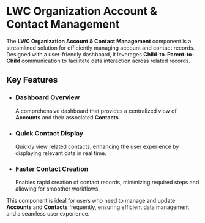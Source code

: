 # LWC Organization Account & Contact Management

The **LWC Organization Account & Contact Management** component is a streamlined solution for efficiently managing account and contact records. Designed with a user-friendly dashboard, it leverages **Child-to-Parent-to-Child** communication to facilitate data interaction across related records.

## Key Features

- ### Dashboard Overview
  A comprehensive dashboard that provides a centralized view of **Accounts** and their associated **Contacts**.

- ### Quick Contact Display
  Quickly view related contacts, enhancing the user experience by displaying relevant data in real time.

- ### Faster Contact Creation
  Enables rapid creation of contact records, minimizing required steps and allowing for smoother workflows.

This component is ideal for users who need to manage and update **Accounts** and **Contacts** frequently, ensuring efficient data management and a seamless user experience.

